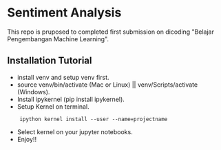 # Sentiment Analysis
This repo is pruposed to completed first submission on dicoding "Belajar Pengembangan Machine Learning". 

## Installation Tutorial

- install venv and setup venv first.
- source venv/bin/activate (Mac or Linux) || venv/Scripts/activate (Windows).
- Install ipykernel (pip install ipykernel).
- Setup Kernel on terminal.
```
    ipython kernel install --user --name=projectname
```
- Select kernel on your jupyter notebooks.
- Enjoy!!
